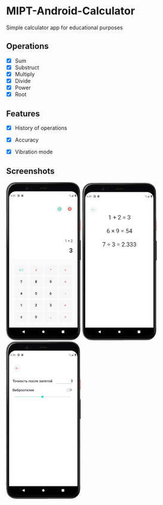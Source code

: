 # MIPT-Android-Calculator

Simple calculator app for educational purposes

## Operations

- [X] Sum
- [X] Substruct
- [X] Multiply
- [X] Divide
- [X] Power
- [X] Root

## Features

- [X] History of operations
- [X] Accuracy
- [X] Vibration mode


## Screenshots

<p align="left">
  <img width=200 src="https://github.com/bestK1ngArthur/MTSxMIPTxSk-Android-Calculator/blob/main/images/screenshot-main.png" alt="Icon"/>
  <img width=200 src="https://github.com/bestK1ngArthur/MTSxMIPTxSk-Android-Calculator/blob/main/images/screenshot-history.png" alt="Icon"/>
  <img width=200 src="https://github.com/bestK1ngArthur/MTSxMIPTxSk-Android-Calculator/blob/main/images/screenshot-settings.png" alt="Icon"/>
</p>
